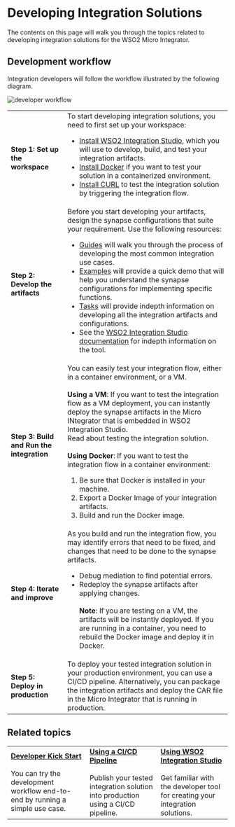 # Developing Integration Solutions

The contents on this page will walk you through the topics related to developing integration solutions for the WSO2 Micro Integrator.

## Development workflow

Integration developers will follow the workflow illustrated by the following diagram.

![developer workflow](../../assets/img/development_workflow.png)

<table>
	<tr>
		<td><b>Step 1: Set up the workspace</b></td>
		<td>
			To start developing integration solutions, you need to first set up your workspace:
			<ul>
				<li> <a href="">Install WSO2 Integration Studio</a>, which you will use to develop, build, and test your integration artifacts.</li>
				<li><a href="">Install Docker</a> if you want to test your solution in a containerized environment.</li>
				<li><a href="">Install CURL</a> to test the integration solution by triggering the integration flow.</li>
			</ul>
		</td>
	</tr>
	<tr>
		<td><b>Step 2: Develop the artifacts</b></td>
		<td>
			Before you start developing your artifacts, design the synapse configurations that suite your requirement. Use the following resources:
			<ul>
				<li>
					<a href="use-cases/guides/using-templates.md">Guides</a> will walk you through the process of developing the most common integration use cases.
				</li>
				<li>
					<a href="../use-cases/examples/configuring-endpoints-using-apis.md">Examples</a> will provide a quick demo that will help you understand the synapse configurations for implementing specific functions.
				</li>
				<li>
					<a href="../../use-cases/tasks/configuring-endpoints-using-apis.md">Tasks</a> will provide indepth information on developing all the integration artifacts and configurations.
				</li>
				<li>
					See the <a href="develop/working-with-WSO2-Integration-Studio.md">WSO2 Integration Studio documentation</a> for indepth information on the tool.
				</li>
			</ul>
		</td>
	</tr>
	<tr>
		<td><b>Step 3: Build and Run the integration</b></td>
		<td>
			You can easily test your integration flow, either in a container environment, or a VM.</br></br>
			<b>Using a VM</b>: If you want to test the integration flow as a VM deployment, you can instantly deploy the synapse artifacts in the Micro INtegrator that is embedded in WSO2 Integration Studio. </br>
			Read about <a href="develop/working-with-WSO2-Integration-Studio#testing-build-and-run-the-integration"></a>testing the integration solution.</br></br>
			<b>Using Docker</b>: If you want to test the integration flow in a container environment:
			<ol>
				<li>Be sure that Docker is installed in your machine.</li>
				<li>Export a Docker Image of your integration artifacts.</li>
				<li>Build and run the Docker image.</li>
			</ol>
		</td>
	</tr>
	<tr>
		<td><b>Step 4: Iterate and improve</b></td>
		<td>
			As you build and run the integration flow, you may identify errors that need to be fixed, and changes that need to be done to the synapse artifacts.
			<ul>
				<li>
					Debug mediation to find potential errors.
				</li>
				<li>
					Redeploy the synapse artifacts after applying changes. </br></br>
					<b>Note</b>: If you are testing on a VM, the artifacts will be instantly deployed. If you are running in a container, you need to rebuild the Docker image and deploy it in Docker.
				</li>
			</ul>
		</td>
	</tr>
	<tr>
		<td><b>Step 5: Deploy in production</b></td>
		<td>
			To deploy your tested integration solution in your production environment, you can use a CI/CD pipeline. Alternatively, you can package the integration artifacts and deploy the CAR file in the Micro Integrator that is running in production.
		</td>
	</tr>
</table>

<!--

### Step 1: Set up the workspace
To start developing integration solutions, you need to first set up your workspace:

* Install WSO2 Integration Studio, which you will use to develop, build, and test your integration artifacts.
* Install Docker if you want to test your solution in a containerized environment.
* Install the CURL client to test the integration solution by triggering the integration flow.

### Step 2: Develop the artifacts

Before you start developing your artifacts, design the synapse configurations that suite your requirement. Use the following resources:

* [Guides](use-cases/guides/using-templates.md) will walk you through the process of developing the most common integration use cases.
* [Examples](../../use-cases/guides/configuring-endpoints-using-apis.md) will provide a quick demo that will help you understand the synapse configurations for implementing specific functions.
* [Tasks](../../use-cases/tasks/configuring-endpoints-using-apis.md) will provide indepth information on developing all the integration artifacts and configurations. 
* See [Using WSO2 Integration Studio](develop/working-with-WSO2-Integration-Studio.md) for information on the tool that you use for development.

### Step 3: Build and Run the integration
You can easily test your integration flow, either in a container environment, or a VM.

#### Using a VM
If you want to test the integration flow as a VM deployment, you can instantly deploy the synapse artifacts in the Micro INtegrator that is embedded in WSO2 Integration Studio.

See [testing the integration](develop/working-with-WSO2-Integration-Studio#testing-build-and-run-the-integration)

#### Using Docker
If you want to test the integration flow in a container environment:

1. Be sure that Docker is installed in your machine.
2. Export a Docker Image of your integration artifacts. 
3. Build and run the Docker image.

### Step 4: Iterate and improve
As you build and run the integration flow, you may identify errors that need to be fixed, and changes that need to be done to the synapse artifacts.

1. Debug mediation to find potential errors.
2. Redeploy the synapse artifacts after applying changes. 
   > If you are testing on a VM, the artifacts will be instantly deployed. If you are running in a container, you need to rebuild the Docker image and deploy it in Docker.

### Step 5: Deploy in production

To deploy your tested integration solution in your production environment, you can use a CI/CD pipeline. Alternatively, you can package the integration artifacts and deploy the CAR file in the Micro Integrator that is running in production.

-->

## Related topics

<table>
	<tr>
		<td>
			<b><a href="develop/integration-development-kickstart.md">Developer Kick Start</a></b></br></br>
			You can try the development workflow end-to-end by running a simple use case.
		</td>
		<td>
			<b><a href="develop/using-cicd-pipeline.md">Using a CI/CD Pipeline</a></b></br></br>
			Publish your tested integration solution into production using a CI/CD pipeline.
		</td>
		<td>
			<b><a href="develop/working-with-WSO2-Integration-Studio.md">Using WSO2 Integration Studio</a></b></br></br>
			Get familiar with the developer tool for creating your integration solutions.
		</td>
	</tr>
</table>